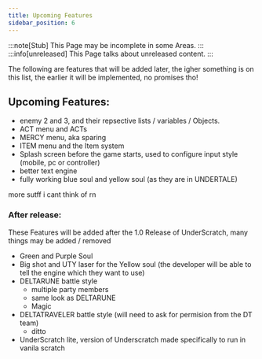 ```yaml
---
title: Upcoming Features
sidebar_position: 6
---
```

:::note[Stub]
This Page may be incomplete in some Areas.
:::
:::info[unreleased]
This Page talks about unreleased content.
:::

The following are features that will be added later, the igher something is on this list, the earlier it will be implemented, no promises tho!

## Upcoming Features:
- enemy 2 and 3, and their repsective lists / variables / Objects.
- ACT menu and ACTs
- MERCY menu, aka sparing
- ITEM menu and the Item system
- Splash screen before the game starts, used to configure input style (mobile, pc or controller)
- better text engine
- fully working blue soul and yellow soul (as they are in UNDERTALE)

more sutff i cant think of rn

### After release:
These Features will be added after the 1.0 Release of UnderScratch, many things may be added / removed

- Green and Purple Soul
- Big shot and UTY laser for the Yellow soul (the developer will be able to tell the engine which they want to use)
- DELTARUNE battle style
    - multiple party members
    - same look as DELTARUNE
    - Magic
- DELTATRAVELER battle style (will need to ask for permision from the DT team)
    - ditto
- UnderScratch lite,  version of Underscratch made specifically to run in vanila scratch
